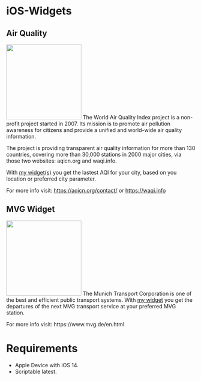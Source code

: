 # iOS-Widgets

<h2>Air Quality</h2>
<img src="https://user-images.githubusercontent.com/73252614/103410002-a9f53200-4b69-11eb-9f35-8e3ee806b272.jpeg" width="200">
The World Air Quality Index project is a non-profit project started in 2007. Its mission is to promote air pollution awareness for citizens and provide a unified and world-wide air quality information. 

The project is providing transparent air quality information for more than 130 countries, covering more than 30,000 stations in 2000 major cities, via those two websites: aqicn.org and waqi.info.

With <a href="https://github.com/ChristophObermeier/iOS-Widgets/tree/main/Air%20Polution%20Widget">my widget(s)</a> you get the lastest AQI for your city, based on you location or preferred city parameter.

For more info visit: https://aqicn.org/contact/ or https://waqi.info


<h2>MVG Widget</h2> 
<img src="https://user-images.githubusercontent.com/73252614/102694125-6290ac80-421f-11eb-885d-8a68078d79ac.jpeg" width="200">
The Munich Transport Corporation is one of the best and efficient public transport systems. With <a href ="https://github.com/ChristophObermeier/iOS-Widgets/tree/main/MVG-Widget">my widget</a> you get the departures of the next MVG transport service at your preferred MVG station.
<p>
For more info visit: https://www.mvg.de/en.html


<h1>Requirements</h1>

- Apple Device with iOS 14.
- Scriptable latest.
